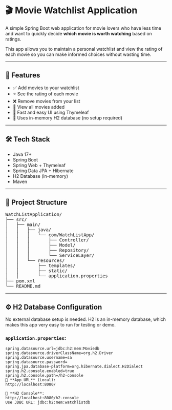 # 🎬 Movie Watchlist Application

A simple Spring Boot web application for movie lovers who have less time and want to quickly decide **which movie is worth watching** based on ratings.

This app allows you to maintain a personal watchlist and view the rating of each movie so you can make informed choices without wasting time.

---

## 🚀 Features

- ✅ Add movies to your watchlist
- ⭐ See the rating of each movie
- ❌ Remove movies from your list
- 📃 View all movies added
- 🎯 Fast and easy UI using Thymeleaf
- 💾 Uses in-memory H2 database (no setup required)

---

## 🛠️ Tech Stack

- Java 17+
- Spring Boot
- Spring Web + Thymeleaf
- Spring Data JPA + Hibernate
- H2 Database (in-memory)
- Maven

---

## 📂 Project Structure
<pre>WatchListApplication/
├── src/
│   ├── main/
│   │   ├── java/
│   │   │   └── com/WatchListApp/
│   │   │       ├── Controller/
│   │   │       ├── Model/
│   │   │       ├── Repository/
│   │   │       └── ServiceLayer/
│   │   └── resources/
│   │       ├── templates/
│   │       ├── static/
│   │       └── application.properties
├── pom.xml
└── README.md</pre>

---

## ⚙️ H2 Database Configuration

No external database setup is needed. H2 is an in-memory database, which makes this app very easy to run for testing or demo.

### `application.properties`:
```properties
spring.datasource.url=jdbc:h2:mem:Moviedb
spring.datasource.driverClassName=org.h2.Driver
spring.datasource.username=sa
spring.datasource.password=
spring.jpa.database-platform=org.hibernate.dialect.H2Dialect
spring.h2.console.enabled=true
spring.h2.console.path=/h2-console
🔗 **App URL** (Local):
http://localhost:8080/

🔐 **H2 Console**:
http://localhost:8080/h2-console
Use JDBC URL: jdbc:h2:mem:watchlistdb



